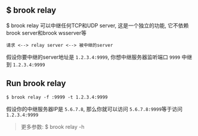 ## $ brook relay

$ brook relay 可以中继任何TCP和UDP server, 这是一个独立的功能, 它不依赖brook server和brook wsserver等

```
请求 <--> relay server <--> 被中继的server
```

假设你要中继的server地址是 `1.2.3.4:9999`, 你想中继服务器监听端口 `9999` 中继到 `1.2.3.4:9999`

## Run brook relay

```
$ brook relay -f :9999 -t 1.2.3.4:9999
```

假设你的中继服务器IP是 `5.6.7.8`, 那么你就可以访问 `5.6.7.8:9999`等于访问`1.2.3.4:9999`

> 更多参数: $ brook relay -h

